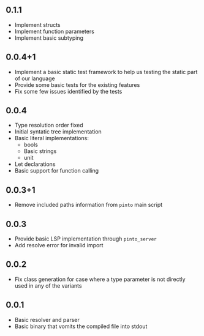 ## 0.1.1

- Implement structs
- Implement function parameters
- Implement basic subtyping

## 0.0.4+1

- Implement a basic static test framework to help us testing the static part of our language
- Provide some basic tests for the existing features
- Fix some few issues identified by the tests

## 0.0.4

- Type resolution order fixed
- Initial syntatic tree implementation
- Basic literal implementations:
  - bools
  - Basic strings
  - unit
- Let declarations
- Basic support for function calling

## 0.0.3+1

- Remove included paths information from `pinto` main script

## 0.0.3

- Provide basic LSP implementation through `pinto_server`
- Add resolve error for invalid import

## 0.0.2

- Fix class generation for case where a type parameter is not directly used in
  any of the variants

## 0.0.1

- Basic resolver and parser
- Basic binary that vomits the compiled file into stdout
